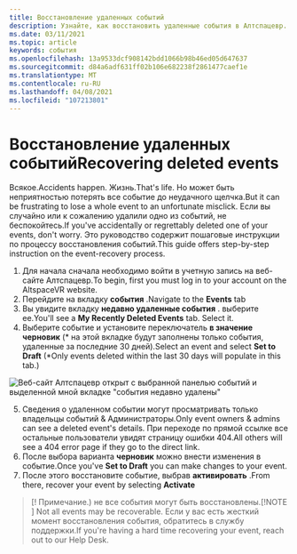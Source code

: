 ```yaml
---
title: Восстановление удаленных событий
description: Узнайте, как восстановить удаленные события в Алтспацевр.
ms.date: 03/11/2021
ms.topic: article
keywords: события
ms.openlocfilehash: 13a9533dcf908142bdd1066b98b46ed05d647637
ms.sourcegitcommit: d84a6adf631ff02b106e682238f2861477caef1e
ms.translationtype: MT
ms.contentlocale: ru-RU
ms.lasthandoff: 04/08/2021
ms.locfileid: "107213801"
---
```

# <a name="recovering-deleted-events"></a><span data-ttu-id="6760d-104">Восстановление удаленных событий</span><span class="sxs-lookup"><span data-stu-id="6760d-104">Recovering deleted events</span></span>

<span data-ttu-id="6760d-105">Всякое.</span><span class="sxs-lookup"><span data-stu-id="6760d-105">Accidents happen.</span></span> <span data-ttu-id="6760d-106">Жизнь.</span><span class="sxs-lookup"><span data-stu-id="6760d-106">That's life.</span></span> <span data-ttu-id="6760d-107">Но может быть неприятностью потерять все событие до неудачного щелчка.</span><span class="sxs-lookup"><span data-stu-id="6760d-107">But it can be frustrating to lose a whole event to an unfortunate misclick.</span></span> <span data-ttu-id="6760d-108">Если вы случайно или к сожалению удалили одно из событий, не беспокойтесь.</span><span class="sxs-lookup"><span data-stu-id="6760d-108">If you've accidentally or regrettably deleted one of your events, don't worry.</span></span> <span data-ttu-id="6760d-109">Это руководство содержит пошаговые инструкции по процессу восстановления событий.</span><span class="sxs-lookup"><span data-stu-id="6760d-109">This guide offers step-by-step instruction on the event-recovery process.</span></span>

1. <span data-ttu-id="6760d-110">Для начала сначала необходимо войти в учетную запись на веб-сайте Алтспацевр.</span><span class="sxs-lookup"><span data-stu-id="6760d-110">To begin, first you must log in to your account on the AltspaceVR website.</span></span>
2. <span data-ttu-id="6760d-111">Перейдите на вкладку **события** .</span><span class="sxs-lookup"><span data-stu-id="6760d-111">Navigate to the **Events** tab</span></span>
3. <span data-ttu-id="6760d-112">Вы увидите вкладку **недавно удаленные события** . выберите ее.</span><span class="sxs-lookup"><span data-stu-id="6760d-112">You'll see a **My Recently Deleted Events** tab. Select it.</span></span>
4. <span data-ttu-id="6760d-113">Выберите событие и установите переключатель **в значение черновик** (\* на этой вкладке будут заполнены только события, удаленные за последние 30 дней).</span><span class="sxs-lookup"><span data-stu-id="6760d-113">Select an event and select **Set to Draft** (\*Only events deleted within the last 30 days will populate in this tab.)</span></span>

![Веб-сайт Алтспацевр открыт с выбранной панелью событий и выделенной мной вкладке "события недавно удалены"](images/recovering-deleted-events.png)

5. <span data-ttu-id="6760d-115">Сведения о удаленном событии могут просматривать только владельцы событий & Администраторы.</span><span class="sxs-lookup"><span data-stu-id="6760d-115">Only event owners & admins can see a deleted event's details.</span></span> <span data-ttu-id="6760d-116">При переходе по прямой ссылке все остальные пользователи увидят страницу ошибки 404.</span><span class="sxs-lookup"><span data-stu-id="6760d-116">All others will see a 404 error page if they go to the direct link.</span></span>
6. <span data-ttu-id="6760d-117">После выбора варианта **черновик** можно внести изменения в событие.</span><span class="sxs-lookup"><span data-stu-id="6760d-117">Once you've **Set to Draft** you can make changes to your event.</span></span>
7. <span data-ttu-id="6760d-118">После этого восстановите событие, выбрав **активировать** .</span><span class="sxs-lookup"><span data-stu-id="6760d-118">From there, recover your event by selecting **Activate**</span></span>

> <span data-ttu-id="6760d-119">[! Примечание.) не все события могут быть восстановлены.</span><span class="sxs-lookup"><span data-stu-id="6760d-119">[!NOTE ] Not all events may be recoverable.</span></span> <span data-ttu-id="6760d-120">Если у вас есть жесткий момент восстановления события, обратитесь в службу поддержки.</span><span class="sxs-lookup"><span data-stu-id="6760d-120">If you're having a hard time recovering your event, reach out to our Help Desk.</span></span>
